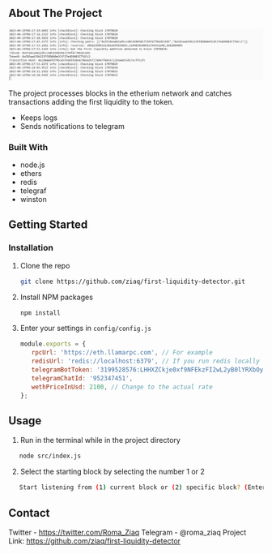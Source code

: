 <!-- ABOUT THE PROJECT -->
## About The Project

![Screenshot](./images/screenshot.png)

The project processes blocks in the etherium network and catches transactions adding the first liquidity to the token.
- Keeps logs
- Sends notifications to telegram

### Built With

- node.js
- ethers
- redis
- telegraf
- winston

<!-- GETTING STARTED -->
## Getting Started

### Installation

1. Clone the repo
   ```sh
   git clone https://github.com/ziaq/first-liquidity-detector.git
   ```
3. Install NPM packages
   ```sh
   npm install
   ```
4. Enter your settings in `config/config.js`
   ```js
   module.exports = {
      rpcUrl: 'https://eth.llamarpc.com', // For example
      redisUrl: 'redis://localhost:6379', // If you run redis locally
      telegramBotToken: '3199528576:LHHXZCkje0xf9NFEkzFI2wL2yB0lYRXbOy', // It's not my bot token :)
      telegramChatId: '952347451',
      wethPriceInUsd: 2100, // Сhange to the actual rate
   };
   ```

<!-- USAGE EXAMPLES -->
## Usage

1. Run in the terminal while in the project directory 
```sh
   node src/index.js
```
2. Select the starting block by selecting the number 1 or 2
```sh
   Start listening from (1) current block or (2) specific block? (Enter 1 or 2): 1
``` 

## Contact

Twitter - https://twitter.com/Roma_Ziaq
Telegram - @roma_ziaq
Project Link: https://github.com/ziaq/first-liquidity-detector